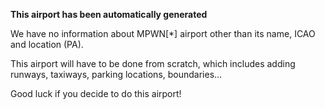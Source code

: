 **This airport has been automatically generated**

We have no information about MPWN[*] airport other than its name, ICAO and location (PA).

This airport will have to be done from scratch, which includes adding runways, taxiways, parking locations, boundaries...

Good luck if you decide to do this airport!